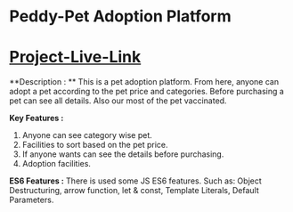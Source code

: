 # Peddy-Pet Adoption Platform
# [Project-Live-Link](https://adopt-peedy-pet.netlify.app/)

**Description : **
This is a pet adoption platform. From here, anyone can adopt a pet according to the pet price and categories. Before purchasing a pet can see all details. Also our most of the pet vaccinated. 

**Key Features :**
1) Anyone can see category wise pet.
2) Facilities to sort based on the pet price.
3) If anyone wants can see the details before purchasing.
4) Adoption facilities.

**ES6 Features :**
There is used some JS ES6 features. Such as: Object Destructuring, arrow function, let & const, Template Literals, Default Parameters. 
